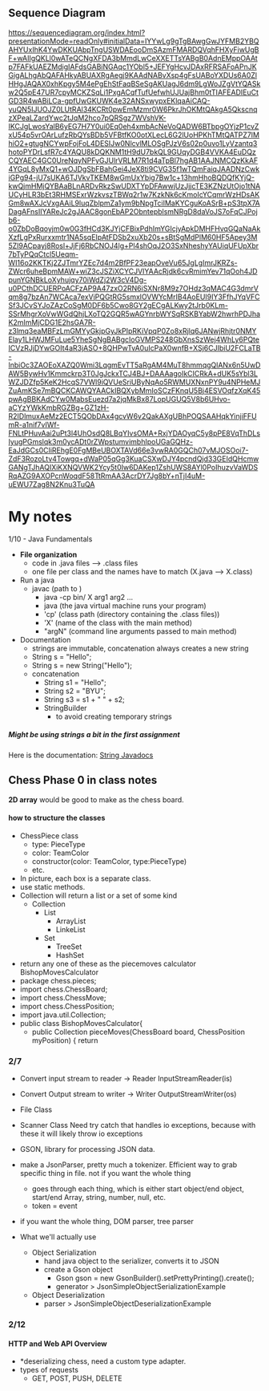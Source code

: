 ## Sequence Diagram
https://sequencediagram.org/index.html?presentationMode=readOnly#initialData=IYYwLg9gTgBAwgGwJYFMB2YBQAHYUxIhK4YwDKKUAbpTngUSWDAEooDmSAzmFMARDQVqhFHXyFiwUgBF+wAIIgQKLl0wATeQCNgXFDA3bMmdLwCeXXETTsYABgB0AdnEMppOAAtp7FAFkUAEZMdigIAFdsGABiNGAqc1YObl5+JEFYgHcvJDAxRFRSAFoAPnJKGigALhgAbQAFAHkyABUAXRgAegj9KAAdNABvXsp4gFsUABoYXDUs6A0ZlHHgJAQAX0xhKpgy5M4ePgEhStFaqBSeSgAKUagJ6dm9LgWoJZgVtYQASkw2Q5pE47UR7cpyMCKZSqLi1PxgACqfTufUefwhUJUajBhm0tTIAFEADIEuCtGD3R4wABiLCa-gpfUwGKUWK4e32ANSxwypxEKlqaAiCAQ-yuQN5IJUOJZ0LUtRAl34KCRt0pwEmMzmr0W6PkrJhOKMtQAkgA5QkscnqzXPeaLZardYwc2tJqM2hco7pQRSgz7WVshVK-IKCJgLwosYalB6yEG7H7Y0ui0Eq0eh4xmbAcNeVoQADW6BTbpgOYjzP1cvZxU54p5vrOArLufzRbQYsBDb5VFBtfKO0otXLecL6G2lUoHPKhTMtQATPZ7IMhiO2+gtugNCYwpFojFoL4DESIJw0NlcvlMLOSgPJzV6s02p0uvo1LyVzantq3hotoPYDrLsfR7c4YAQU8kDQKNM1tH9dU7bkQL9GUqyDGB4VVKA4EuDQzCQYAEC4GC0UreNqyNPFyGJUlrVRLM7R1d4aTpBl7hgAB1AAJNMCQzKkAF4YGqL8yMxQ1+wOJDgSbFBahGei4JeX8ti9CVG35f1wTQmFaiqJAADNzCwkiGPg94-jU7sUKA6TJVkvTKEM8wGmUxYbig7Bw1c+13hmHhoBQDQfKYjQ-kwQjmHMjQYBAaBLnARDvRkzSwUDXTYpDFAwwjUzJjjcTE3KZNzUtOjo1tNAUCyHLR3bEt3RHMSExrWzkvszTBWq2r1w7KzkNk6cKmoIcYCqmrWzHDsAKGm8wAXJcVxgAAiL9luqZblpmZa1ym9bNpgTciIMaKYCguKoASrB+pS3tpX7ADagAFnsIIYAReJc2gJAAC8gonEbAP2ObntepblsmNRgD8daVoJS7oFqCJPojb6-o0ZbDoBqoyjm0w0G3fHCd3KJYjCFBixPdhImYGIcjyApkDMHFHvqGQaNaAkXzfLgPxRurxxmtr1NA5sqEIpAtFDSb2xuXb20s+sBtSgMdPlM60HF5Apey3M5Zl9ACpayj8Rosl+JjFj6RbCNOJ4lg+Pl4shOqJ2O3SxNheshyYAUiqUFUpXbr7bTyPQqCtcl5Ueqm-WI16o2KKTKj2ZJTmrYZEc7d4m2BfPF23eapOveVu65JgLgImrJKRZs-ZWcr6uheBpmMAW+wiZ3cJSZiXCYCJVIYAAcRjdk6cvRmimYev71qOoh4JDpunYGNBkLoXyhujqy70iWdZj2W3cV4Dg-u0PCthDCUERPoACFzAP9A47zxO2RN6iSXNr8M9z7OHdz3qMAC4G3dmrVqm8g7bzAn7WCAca7exVjPQGtRG5smxlOVWYcMrIB4AoEUI9IY3FfhJYqVFCSf3JCvSYJoZAzCoSgM0DF6b5Cwo8GY2gECgALKwy2tJrb0KLm-SSrMhgrXoVwWGdQhjLXoTQ2GQR5wAGYnrbWYSqRSKBYabW2hwrhPDJhaK2mImMjCDG1E2hsGA7R-z3lmq3eaMBFzLmGMYyGkjpGyJkPIpRKiVpqP0Zo8xRjlq6JANwjRhjtr0NMYElay1LHWJMFuLue5YheSgNgBABgcIoGVMPS248GbXnsSzWej4WhLy6PQteICVzRJjDYwGOIt4aR3jASO+8QHPwTvA0uIcPaX0wnfB+XSj6CJIbiU2FCLaTB-lnbiOc3ZAOEoXAZQ0Wmi3LqgmEvTT5aRgAM4MuT8hmmqgQlANx6n5UwDAW5BywHv1Kmmckrp3T0JgJckxTCJ4BJ+DAAAagoIkCICRkA+dUK5sYbl3LWZJDZfp5KeK2HcqS7VWl9iQVUeSriUByNqAo5RWMUXNxnPY9u4NPHeMJZuAmKSe7mBQCKCAWQYAACkIBQXybMmIoSCzFKnqU5Bj4ESVOqfzXqK45pwAgBBKAdCYw0MabsEuezd7a2jqMkBx87LopUGUQ5V8b6UHvo-aCYzYWkKmbRGZBg+GZ1zH-R2IDlmuxAeMz2ECT5QObDAx4gcvW6v2QakAXgUBhPOQSAAHqkYinjiFFUmR-a1nif7vIWf-FNLtPHuvAai2uPt3l4UhOsdQ8LBqYIvsOMA+RxjYDAOyqC5y8pPE8VqThDLsIyugPGmslqk3m0ycADt0rZWpstumvimbhIpoUGaGQHz-EaJdGCs0CIiREhgE0FgMBeUBOXTAVd66e3vwRA0GQCh07vMJOSOoi7-ZdF3RozoLtv4Towgq+dWaP05qGg3KuaCSXwDJY4pcndQjd33GEIdQHcmwGANgTJhAQIXiKXNQVWK2Ycy5t0Iw6DAKep1ZshUWS8AYl0PoIhuzvVaWDSRqAZG9AXOPcnWoqdF58TtRmAA3AcrDY7Jg8bY+nTjI4uM-uEWU7Zag8N2Knu3TuQA

# My notes
1/10 - Java Fundamentals
- **File organization**
    - code in .java files --> .class files
    - one file per class and the names have to match (X.java --> X.class)
- Run a java
    - javac (path to )
        - java -cp bin/ X arg1 arg2 ...
        - java (the java virtual machine runs your program)
        - 'cp' (class path (directory containing the .class files))
        - 'X' (name of the class with the main method)
        - "argN" (command line arguments passed to main method)
- Documentation
    - strings are immutable, concatenation always creates a new string
    - String s = "Hello";
    - String s = new String("Hello");
    - concatenation
        - String s1 = "Hello";
        - String s2 = "BYU";
        - String s3 = s1 + " " + s2;
        - StringBuilder
            - to avoid creating temporary strings

##### Might be using strings a bit in the first assignment
Here is the documentation: [String Javadocs](https://docs.oracle.com/en/java/javase/21/docs/api/java.base/java/lang/String.html)

## Chess Phase 0 in class notes
**2D array**  would be good to make as the chess board.
#### how to structure the classes
- ChessPiece class
  - type: PieceType
  - color: TeamColor
  - constructor(color: TeamColor, type:PieceType)
  - etc.
- In picture, each box is a separate class.
- use static methods.
- Collection will return a list or a set of some kind
  - Collection
    - List
      - ArrayList
      - LinkeList
    - Set
      - TreeSet
      - HashSet
- return any one of these as the piecemoves calculator
  BishopMovesCalculator
- package chess.pieces;
- import chess.ChessBoard;
- import chess.ChessMove;
- import chess.ChessPosition;
- import java.util.Collection;
- public class BishopMovesCalculator{
  - public Collection<ChessMove> pieceMoves(ChessBoard board, ChessPosition myPosition) { return
### 2/7

- Convert input stream to reader -> Reader InputStreamReader(is)
- Convert Output stream to writer -> Writer OutputStreamWriter(os)

- File Class
- Scanner Class
Need try catch that handles io exceptions, because with these it will likely throw io exceptions

- GSON, library for processing JSON data.
- make a JsonParser, pretty much a tokenizer.  Efficient way to grab specific thing in file.  not if you want the whole thing
  - goes through each thing, which is either start object/end object, start/end Array, string, number, null, etc.
  - token = event
- if you want the whole thing, DOM parser, tree parser
- What we'll actually use
  - Object Serialization
    - hand java object to the serializer, converts it to JSON
    - create a Gson object
      - Gson gson = new GsonBuilder().setPrettyPrinting().create();
      - generator > JsonSimpleObjectSerializationExample
  - Object Deserialization
    - parser > JsonSimpleObjectDeserializationExample

### 2/12
#### HTTP and Web API Overview

- *deserializing chess, need a custom type adapter.
- types of requests
  - GET, POST, PUSH, DELETE

